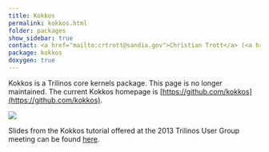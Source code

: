 ```yaml
---
title: Kokkos
permalink: kokkos.html
folder: packages
show_sidebar: true
contact: <a href="mailto:crtrott@sandia.gov">Christian Trott</a> (<a href="https://github.com/crtrott">@crtrott</a>), <a href="https://github.com/orgs/trilinos/teams/kokkos">@kokkos</a>
package: kokkos
doxygen: true
---
```


Kokkos is a Trilinos core kernels package. This page is no longer maintained. The current Kokkos homepage is [https://github.com/kokkos](https://github.com/kokkos).

![](images/diamond.jpg)

Slides from the Kokkos tutorial offered at the 2013 Trilinos User Group meeting can be found [here](pdfs/2013-11-TUG-Kokkos-Tutorial.pdf).
